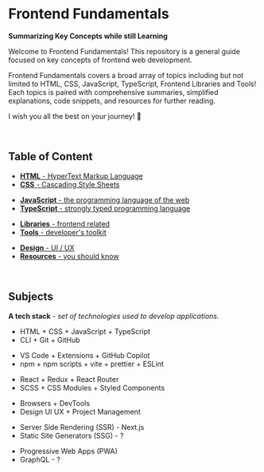 # Frontend Fundamentals

**Summarizing Key Concepts while still Learning**

Welcome to Frontend Fundamentals! This repository is a general guide focused on key concepts of frontend web development.

Frontend Fundamentals covers a broad array of topics including but not limited to HTML, CSS, JavaScript, TypeScript, Frontend Libraries and Tools! Each topics is paired with comprehensive summaries, simplified explanations, code snippets, and resources for further reading.

I wish you all the best on your journey! 🙌

<br>

## Table of Content

- [**HTML** - HyperText Markup Language](./1-html/README.md)
- [**CSS** - Cascading Style Sheets](./2-css/README.md)

<div></div>

- [**JavaScript** - the programming language of the web](./3-js/README.md)
- [**TypeScript** - strongly typed programming language](./4-ts/README.md)

<div></div>

- [**Libraries** - frontend related](./5-libraries/README.md)
- [**Tools** - developer's toolkit](./6-tools/README.md)

<div></div>

- [**Design** - UI / UX](./7-design/README.md)
- [**Resources** - you should know](./resources.md)

<br>

## Subjects

**A tech stack** - _set of technologies used to develop applications._

<div></div>

- HTML + CSS + JavaScript + TypeScript
- CLI + Git + GitHub

<div></div>

- VS Code + Extensions + GitHub Copilot
- npm + npm scripts + vite + prettier + ESLint

<div></div>

- React + Redux + React Router
- SCSS + CSS Modules + Styled Components

<div></div>

- Browsers + DevTools
- Design UI UX + Project Management

<div></div>

- Server Side Rendering (SSR) - Next.js
- Static Site Generators (SSG) - ?

<div></div>

- Progressive Web Apps (PWA)
- GraphQL - ?

<div></div>

<br>
